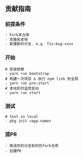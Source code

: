 ## 贡献指南

### 前提条件
```sh
- Fork本仓库
- 克隆到本地
- 新建新的分支. e.g. fix-bug-xxxx
```

### 开始
```shell script
# 安装依赖
- yarn run bootstrap
# 构建一次项目 & 执行 npm link 到全局
- yarn run pre:start
# 本地实时监控变动
- yarn run start
```

### 测试
```shell script
# test in local
- pkg init <app-name>
```

### 提PR

```shell script
- 推送你的分支到你的fork仓库
- 创建PR
```

